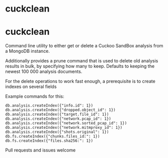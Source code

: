 # cuckclean
# cuckclean
Command line utility to either get or delete a Cuckoo SandBox analysis from a MongoDB instance.

Additionally provides a prune command that is used to delete old analysis results in bulk, by specifying how many to keep.
Defaults to keeping the newest 100 000 analysis documents.

For the delete operations to work fast enough, a prerequisite is to create indexes on several fields

Example commands for this:

```
db.analysis.createIndex({"info.id": 1})
db.analysis.createIndex({"dropped.object_id": 1})
db.analysis.createIndex({"target.file_id": 1})
db.analysis.createIndex({"network.pcap_id": 1})
db.analysis.createIndex({"network.sorted_pcap_id": 1})
db.analysis.createIndex({"network.mitmproxy_id": 1})
db.analysis.createIndex({"shots.original": 1})
db.fs.createIndex({"chunks.files_id:": 1})
db.fs.createIndex({"files.sha256:": 1})
```

Pull requests and issues welcome
